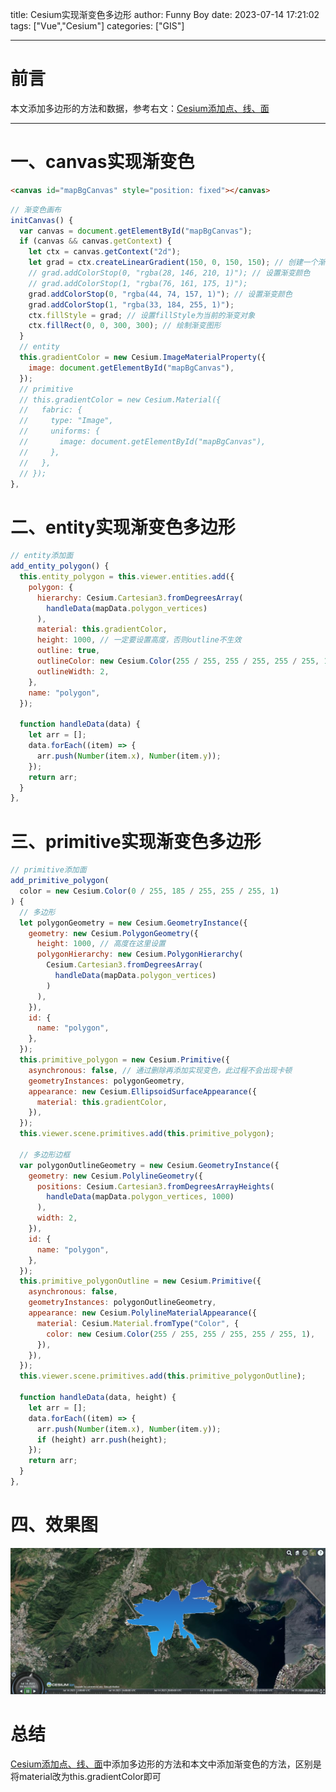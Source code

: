 title: Cesium实现渐变色多边形
author: Funny Boy
date: 2023-07-14 17:21:02
tags: ["Vue","Cesium"]
categories: ["GIS"]

---

# 前言

本文添加多边形的方法和数据，参考右文：[Cesium添加点、线、面](https://752841728.github.io/2023/06/30/Cesium%E6%B7%BB%E5%8A%A0%E7%82%B9%E3%80%81%E7%BA%BF%E3%80%81%E9%9D%A2/)

---
# 一、canvas实现渐变色

```html
<canvas id="mapBgCanvas" style="position: fixed"></canvas>
```

```javascript
// 渐变色画布
initCanvas() {
  var canvas = document.getElementById("mapBgCanvas");
  if (canvas && canvas.getContext) {
    let ctx = canvas.getContext("2d");
    let grad = ctx.createLinearGradient(150, 0, 150, 150); // 创建一个渐变色线性对象
    // grad.addColorStop(0, "rgba(28, 146, 210, 1)"); // 设置渐变颜色
    // grad.addColorStop(1, "rgba(76, 161, 175, 1)");
    grad.addColorStop(0, "rgba(44, 74, 157, 1)"); // 设置渐变颜色
    grad.addColorStop(1, "rgba(33, 184, 255, 1)");
    ctx.fillStyle = grad; // 设置fillStyle为当前的渐变对象
    ctx.fillRect(0, 0, 300, 300); // 绘制渐变图形
  }
  // entity
  this.gradientColor = new Cesium.ImageMaterialProperty({
    image: document.getElementById("mapBgCanvas"),
  });
  // primitive
  // this.gradientColor = new Cesium.Material({
  //   fabric: {
  //     type: "Image",
  //     uniforms: {
  //       image: document.getElementById("mapBgCanvas"),
  //     },
  //   },
  // });
},
```

# 二、entity实现渐变色多边形

```javascript
// entity添加面
add_entity_polygon() {
  this.entity_polygon = this.viewer.entities.add({
    polygon: {
      hierarchy: Cesium.Cartesian3.fromDegreesArray(
        handleData(mapData.polygon_vertices)
      ),
      material: this.gradientColor,
      height: 1000, // 一定要设置高度，否则outline不生效
      outline: true,
      outlineColor: new Cesium.Color(255 / 255, 255 / 255, 255 / 255, 1),
      outlineWidth: 2,
    },
    name: "polygon",
  });

  function handleData(data) {
    let arr = [];
    data.forEach((item) => {
      arr.push(Number(item.x), Number(item.y));
    });
    return arr;
  }
},
```
# 三、primitive实现渐变色多边形

```javascript
// primitive添加面
add_primitive_polygon(
  color = new Cesium.Color(0 / 255, 185 / 255, 255 / 255, 1)
) {
  // 多边形
  let polygonGeometry = new Cesium.GeometryInstance({
    geometry: new Cesium.PolygonGeometry({
      height: 1000, // 高度在这里设置
      polygonHierarchy: new Cesium.PolygonHierarchy(
        Cesium.Cartesian3.fromDegreesArray(
          handleData(mapData.polygon_vertices)
        )
      ),
    }),
    id: {
      name: "polygon",
    },
  });
  this.primitive_polygon = new Cesium.Primitive({
    asynchronous: false, // 通过删除再添加实现变色，此过程不会出现卡顿
    geometryInstances: polygonGeometry,
    appearance: new Cesium.EllipsoidSurfaceAppearance({
      material: this.gradientColor,
    }),
  });
  this.viewer.scene.primitives.add(this.primitive_polygon);

  // 多边形边框
  var polygonOutlineGeometry = new Cesium.GeometryInstance({
    geometry: new Cesium.PolylineGeometry({
      positions: Cesium.Cartesian3.fromDegreesArrayHeights(
        handleData(mapData.polygon_vertices, 1000)
      ),
      width: 2,
    }),
    id: {
      name: "polygon",
    },
  });
  this.primitive_polygonOutline = new Cesium.Primitive({
    asynchronous: false,
    geometryInstances: polygonOutlineGeometry,
    appearance: new Cesium.PolylineMaterialAppearance({
      material: Cesium.Material.fromType("Color", {
        color: new Cesium.Color(255 / 255, 255 / 255, 255 / 255, 1),
      }),
    }),
  });
  this.viewer.scene.primitives.add(this.primitive_polygonOutline);

  function handleData(data, height) {
    let arr = [];
    data.forEach((item) => {
      arr.push(Number(item.x), Number(item.y));
      if (height) arr.push(height);
    });
    return arr;
  }
},
```
# 四、效果图
![在这里插入图片描述](https://raw.githubusercontent.com/752841728/hexo-picture/main/img/4-1.png)

# 总结
[Cesium添加点、线、面](https://752841728.github.io/2023/06/30/Cesium%E6%B7%BB%E5%8A%A0%E7%82%B9%E3%80%81%E7%BA%BF%E3%80%81%E9%9D%A2/)中添加多边形的方法和本文中添加渐变色的方法，区别是将material改为this.gradientColor即可